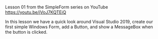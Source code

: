 Lesson 01 from the SimpleForm series on YouTube
https://youtu.be/jVoJ7KQTEiQ

In this lesson we have a quick look around Visual Studio 2019, create our first simple Windows Form, add a Button, and show a MessageBox when the button is clicked.
